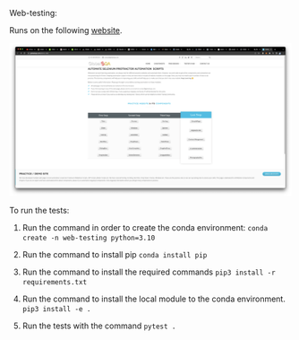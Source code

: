 
Web-testing:

Runs on the following [website](https://www.globalsqa.com/demo-site/).

![](imgs/main.png)

To run the tests:

1. Run the command in order to create the conda environment:
`conda create -n web-testing python=3.10`

2. Run the command to install pip
`conda install pip`

3. Run the command to install the required commands
`pip3 install -r requirements.txt`

4. Run the command to install the local module to the conda environment.
`pip3 install -e .`

5. Run the tests with the command
`pytest .`